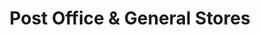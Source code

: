 ---
title: "Post Office & General Stores"
url: /dartmouth/post-office-und-general-stores/
shop: Lebensmittel
---